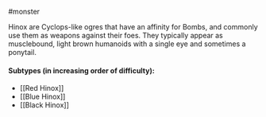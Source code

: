 #monster 

Hinox are Cyclops-like ogres that have an affinity for Bombs, and commonly use them as weapons against their foes. They typically appear as musclebound, light brown humanoids with a single eye and sometimes a ponytail.

#### Subtypes (in increasing order of difficulty):

* [[Red Hinox]]
* [[Blue Hinox]]
* [[Black Hinox]]
